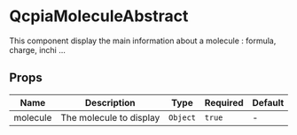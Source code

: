 # QcpiaMoleculeAbstract

This component display the main information about a molecule : formula, charge, inchi ...

## Props

<!-- @vuese:QcpiaMoleculeAbstract:props:start -->
|Name|Description|Type|Required|Default|
|---|---|---|---|---|
|molecule|The molecule to display|`Object`|`true`|-|

<!-- @vuese:QcpiaMoleculeAbstract:props:end -->



